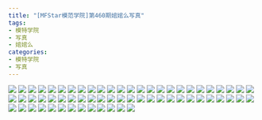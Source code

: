 ```yaml
---
title: "[MFStar模范学院]第460期婠婠么写真"
tags: 
- 模特学院
- 写真
- 婠婠么
categories:
- 模特学院
- 写真
---
```


![](https://img.ilovese.xyz/1734717497123.webp)
![](https://img.ilovese.xyz/1734717498567.webp)
![](https://img.ilovese.xyz/1734717500496.webp)
![](https://img.ilovese.xyz/1734717502008.webp)
![](https://img.ilovese.xyz/1734717503648.webp)
![](https://img.ilovese.xyz/1734717505181.webp)
![](https://img.ilovese.xyz/1734717506551.webp)
![](https://img.ilovese.xyz/1734717508585.webp)
![](https://img.ilovese.xyz/1734717510404.webp)
![](https://img.ilovese.xyz/1734717512090.webp)
![](https://img.ilovese.xyz/1734717513749.webp)
![](https://img.ilovese.xyz/1734717515392.webp)
![](https://img.ilovese.xyz/1734717517341.webp)
![](https://img.ilovese.xyz/1734717519007.webp)
![](https://img.ilovese.xyz/1734717520697.webp)
![](https://img.ilovese.xyz/1734717522555.webp)
![](https://img.ilovese.xyz/1734717524351.webp)
![](https://img.ilovese.xyz/1734717526066.webp)
![](https://img.ilovese.xyz/1734717527801.webp)
![](https://img.ilovese.xyz/1734717529648.webp)
![](https://img.ilovese.xyz/1734717531573.webp)
![](https://img.ilovese.xyz/1734717533335.webp)
![](https://img.ilovese.xyz/1734717535161.webp)
![](https://img.ilovese.xyz/1734717536982.webp)
![](https://img.ilovese.xyz/1734717538861.webp)
![](https://img.ilovese.xyz/1734717540682.webp)
![](https://img.ilovese.xyz/1734717542080.webp)
![](https://img.ilovese.xyz/1734717543452.webp)
![](https://img.ilovese.xyz/1734717545477.webp)
![](https://img.ilovese.xyz/1734717546920.webp)
![](https://img.ilovese.xyz/1734717548777.webp)
![](https://img.ilovese.xyz/1734717550634.webp)
![](https://img.ilovese.xyz/1734717552394.webp)
![](https://img.ilovese.xyz/1734717554316.webp)
![](https://img.ilovese.xyz/1734717556084.webp)
![](https://img.ilovese.xyz/1734717557944.webp)
![](https://img.ilovese.xyz/1734717559403.webp)
![](https://img.ilovese.xyz/1734717561176.webp)
![](https://img.ilovese.xyz/1734717563045.webp)
![](https://img.ilovese.xyz/1734717565023.webp)
![](https://img.ilovese.xyz/1734717566862.webp)
![](https://img.ilovese.xyz/1734717568253.webp)
![](https://img.ilovese.xyz/1734717569998.webp)
![](https://img.ilovese.xyz/1734717571943.webp)
![](https://img.ilovese.xyz/1734717573210.webp)
![](https://img.ilovese.xyz/1734717574937.webp)
![](https://img.ilovese.xyz/1734717576178.webp)
![](https://img.ilovese.xyz/1734717577964.webp)
![](https://img.ilovese.xyz/1734717579719.webp)
![](https://img.ilovese.xyz/1734717581278.webp)
![](https://img.ilovese.xyz/1734717582493.webp)
![](https://img.ilovese.xyz/1734717584172.webp)
![](https://img.ilovese.xyz/1734717586476.webp)
![](https://img.ilovese.xyz/1734717588346.webp)
![](https://img.ilovese.xyz/1734717589805.webp)
![](https://img.ilovese.xyz/1734717591609.webp)
![](https://img.ilovese.xyz/1734717593321.webp)
![](https://img.ilovese.xyz/1734717594975.webp)
![](https://img.ilovese.xyz/1734717596441.webp)
![](https://img.ilovese.xyz/1734717598225.webp)
![](https://img.ilovese.xyz/1734717599977.webp)
![](https://img.ilovese.xyz/1734717601681.webp)
![](https://img.ilovese.xyz/1734717603234.webp)
